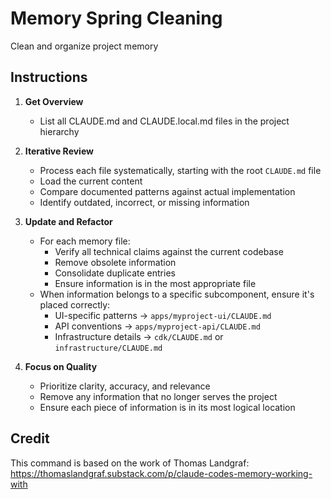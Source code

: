 # Memory Spring Cleaning

Clean and organize project memory

## Instructions

1. **Get Overview**
   - List all CLAUDE.md and CLAUDE.local.md files in the project hierarchy

2. **Iterative Review**
   - Process each file systematically, starting with the root `CLAUDE.md` file
   - Load the current content
   - Compare documented patterns against actual implementation
   - Identify outdated, incorrect, or missing information

3. **Update and Refactor**
   - For each memory file:
     - Verify all technical claims against the current codebase
     - Remove obsolete information
     - Consolidate duplicate entries
     - Ensure information is in the most appropriate file
   - When information belongs to a specific subcomponent, ensure it's placed correctly:
     - UI-specific patterns → `apps/myproject-ui/CLAUDE.md`
     - API conventions → `apps/myproject-api/CLAUDE.md`
     - Infrastructure details → `cdk/CLAUDE.md` or `infrastructure/CLAUDE.md`

4. **Focus on Quality**
   - Prioritize clarity, accuracy, and relevance
   - Remove any information that no longer serves the project
   - Ensure each piece of information is in its most logical location

## Credit

This command is based on the work of Thomas Landgraf: https://thomaslandgraf.substack.com/p/claude-codes-memory-working-with